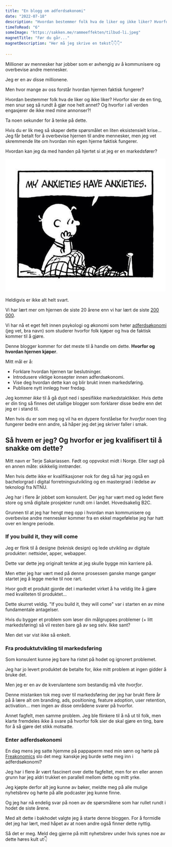 ```yaml
---
title: "En blogg om adferdsøkonomi"
date: "2022-07-18"
description: "Hvordan bestemmer folk hva de liker og ikke liker? Hvorfor sier de en ting, men snur seg så rundt å gjør noe helt annet?"
timeToRead: "6"
someImage: "https://sakken.me/rammeeffekten/tilbud-li.jpeg"
magnetTitle: "Før du går..."
magnetDescription: "Her må jeg skrive en tekst👇👇👇"

---
```


Millioner av mennesker har jobber som er avhengig av å kommunisere og overbevise andre mennesker. 

Jeg er en av disse millionene. 

Men hvor mange av oss forstår hvordan hjernen faktisk fungerer? 

Hvordan bestemmer folk hva de liker og ikke liker? Hvorfor sier de en ting, men snur seg så rundt å gjør noe helt annet? Og hvorfor i all verden engasjerer de ikke med mine annonser?!

Ta noen sekunder for å tenke på dette. 

Hvis du er lik meg så skaper dette spørsmålet en liten eksistensielt krise... Jeg får betalt for å overbevise hjernen til andre mennesker, men jeg vet skremmende lite om hvordan min egen hjerne faktisk fungerer. 

Hvordan kan jeg da med handen på hjertet si at jeg er en markedsfører? 

![Charles M. Schultz’ Charlie Brown, fra Peanuts Cartoons](../en-blogg-om-adferdsokonomi/charles.jpeg) 

Heldigvis er ikke alt helt svart. 

Vi har lært mer om hjernen de siste 20 årene enn vi har lært de siste [200 000](https://www.wsj.com/articles/michio-kaku-the-golden-age-of-neuroscience-has-arrived-1408577023). 

Vi har nå et eget felt innen psykologi og økonomi som heter [adferdsøkonomi](https://en.wikipedia.org/wiki/Behavioral_economics) (jeg vet, bra navn) som studerer hvorfor folk kjøper og hva de faktisk kommer til å gjøre. 

Denne blogger kommer for det meste til å handle om dette. **Hvorfor og hvordan hjernen kjøper**.

Mitt mål er å:

* Forklare hvordan hjernen tar beslutninger.
* Introdusere viktige konsepter innen adferdsøkonomi.
* Vise deg hvordan dette kan og blir brukt innen markedsføring. 
* Publisere nytt innlegg hver fredag. 

Jeg kommer *ikke* til å gå dypt ned i spesifikke markedstaktikker. Hvis dette er din ting så finnes det utallige blogger som forklarer disse bedre enn det jeg er i stand til. 

Men hvis du er som meg og vil ha en dypere forståelse for *hvorfor* noen ting fungerer bedre enn andre, så håper jeg det jeg skriver faller i smak.

## Så hvem er jeg? Og hvorfor er jeg kvalifisert til å snakke om dette? 

Mitt navn er Terje Sakariassen. Født og oppvokst midt i Norge. Eller sagt på en annen måte: skikkelig inntrønder. 

Men hvis dette ikke er kvalifikasjoner nok for deg så har jeg også en bachelorgrad i digital forretningsutvikling og en mastergrad i ledelse av teknologi fra NTNU. 

Jeg har i flere år jobbet som konsulent. Der jeg har vært med og ledet flere store og små digitale prosjekter rundt om i landet. Hovedsakelig B2C. 

Grunnen til at jeg har hengt meg opp i hvordan man kommunisere og overbevise andre mennesker kommer fra en ekkel magefølelse jeg har hatt over en lengre periode. 

### If you build it, they will come

Jeg er flink til å designe (teknisk design) og lede utvikling av digitale produkter: nettsider, apper, webapper. 

Dette var dette jeg originalt tenkte at jeg skulle bygge min karriere på. 

Men etter jeg har vært med på denne prosessen ganske mange ganger startet jeg å legge merke til noe rart. 

Hvor godt et produkt gjorde det i markedet virket å ha veldig lite å gjøre med kvaliteten til produktet...

Dette skurret veldig. "If you build it, they will come" var i starten en av mine fundamentale antagelser.

Hvis du bygger et problem som løser din målgruppes problemer (+ litt markedsføring) så vil resten bare gå av seg selv. Ikke sant? 

Men det var vist ikke så enkelt. 

### Fra produktutvikling til markedsføring

Som konsulent kunne jeg bare ha ristet på hodet og ignorert problemet. 

Jeg har jo levert produktet de betalte for, ikke mitt problem at ingen gidder å bruke det. 

Men jeg er en av de kverulantene som bestandig må vite *hvorfor*. 

Denne mistanken tok meg over til markedsføring der jeg har brukt flere år på å lære alt om branding, ads, positioning, feature adoption, user retention, activation... men ingen av disse områdene svarer på hvorfor. 

Annet fagfelt, men samme problem. Jeg ble flinkere til å nå ut til folk, men klarte fremdeles ikke å svare på hvorfor folk sier de skal gjøre en ting, bare for å så gjøre det stikk motsatte.  

### Enter adferdsøkonomi

En dag mens jeg satte hjemme på pappaperm med min sønn og hørte på [Freakonomics](https://freakonomics.com/series/freakonomics-radio/) slo det meg: kanskje jeg burde sette meg inn i adferdsøkonomi?

Jeg har i flere år vært fascinert over dette fagfeltet, men for en eller annen grunn har jeg aldri trukket en parallell mellom dette og mitt yrke. 

Jeg kjøpte derfor alt jeg kunne av bøker, meldte meg på alle mulige nyhetsbrev og hørte på alle podcaster jeg kunne finne. 

Og jeg har nå endelig svar på noen av de spørsmålene som har rullet rundt i hodet de siste årene. 

Med alt dette i bakhodet valgte jeg å starte denne bloggen. For å formidle det jeg har lært, med håpet av at noen andre også finner dette nyttig. 

Så det er meg. Meld deg gjerne på mitt nyhetsbrev under hvis synes noe av dette høres kult ut👇









